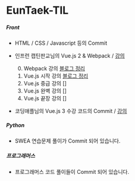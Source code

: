# EunTaek-TIL

##### Front <br/>
- HTML / CSS / Javascript 등의 Commit
- 인프런 캡틴판교님의 Vue.js 2 & Webpack / [강의](https://www.inflearn.com/roadmaps/3)

  <div>
  
  0. Webpack 강의 [블로그 정리](https://velog.io/@euntaek419/Webpack)
  1. Vue.js 시작 강의 [블로그 정리](https://velog.io/@euntaek419/Vue.js-%EC%8B%9C%EC%9E%91%ED%95%98%EA%B8%B0-vs5nlaif)
  2. Vue.js 중급 강의 []
  3. Vue.js 완벽 강의 []
  4. Vue.js 끝장 강의 []

  </div>

- 코딩애플님의 Vue.js 3 수강 코드의 Commit / [강의](https://codingapple.com/course/vue-js/) <br/>

##### Python <br/>
- SWEA 연습문제 풀이가 Commit 되어 있습니다.

##### 프로그래머스 <br/>
- 프로그래머스 코드 풀이들이 Commit 되어 있습니다.
